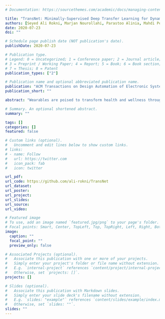```yaml
---
# Documentation: https://sourcethemes.com/academic/docs/managing-content/

title: "TransNet: Minimally-Supervised Deep Transfer Learning for Dynamic Adaptation of Wearable Systems"
authors: [Seyed Ali Rokni, Marjan Nourollahi, Parastoo Alinia, Mahdi Pedram, Iman Mirzadeh, Hassan Ghasemzadeh]
date: 2020-07-23
doi: ""

# Schedule page publish date (NOT publication's date).
publishDate: 2020-07-23

# Publication type.
# Legend: 0 = Uncategorized; 1 = Conference paper; 2 = Journal article;
# 3 = Preprint / Working Paper; 4 = Report; 5 = Book; 6 = Book section;
# 7 = Thesis; 8 = Patent
publication_types: ["2"]

# Publication name and optional abbreviated publication name.
publication: "ACM Transactions on Design Automation of Electronic Systems (TODAES)"
publication_short: ""

abstract: "Wearables are poised to transform health and wellness through automation of cost-effective, objective, and real-time health monitoring. However, machine learning models for these systems are designed based on labeled data collected, and feature representations engineered, in controlled environments. This approach has limited scalability of wearables because (i) collecting and labeling sufficiently large amounts of sensor data is a labor-intensive and expensive process; and (ii) wearables are deployed in highly dynamic environments of the end-users whose context undergoes consistent changes. We introduce TransNet, a deep learning framework that minimizes the costly process of data labeling, feature engineering, and algorithm retraining by constructing a scalable computational approach. TransNet learns general and reusable features in lower layers of the framework and quickly reconfigures the underlying models from a small number of labeled instances in a new domain, such as when the system is adopted by a new user or when a previously unseen event is to be added to event vocabulary of the system. Utilizing TransNet on four activity datasets, TransNet achieves an average accuracy of 88.1% in cross-subject learning scenarios using only one labeled instance for each activity class. This performance improves to an accuracy of 92.7% with five labeled instances."

# Summary. An optional shortened abstract.
summary: ""

tags: []
categories: []
featured: false

# Custom links (optional).
#   Uncomment and edit lines below to show custom links.
# links:
# - name: Follow
#   url: https://twitter.com
#   icon_pack: fab
#   icon: twitter

url_pdf:
url_code: https://github.com/ali-rokni/TransNet
url_dataset:
url_poster:
url_project:
url_slides:
url_source:
url_video:

# Featured image
# To use, add an image named `featured.jpg/png` to your page's folder.
# Focal points: Smart, Center, TopLeft, Top, TopRight, Left, Right, BottomLeft, Bottom, BottomRight.
image:
  caption: ""
  focal_point: ""
  preview_only: false

# Associated Projects (optional).
#   Associate this publication with one or more of your projects.
#   Simply enter your project's folder or file name without extension.
#   E.g. `internal-project` references `content/project/internal-project/index.md`.
#   Otherwise, set `projects: []`.
projects: []

# Slides (optional).
#   Associate this publication with Markdown slides.
#   Simply enter your slide deck's filename without extension.
#   E.g. `slides: "example"` references `content/slides/example/index.md`.
#   Otherwise, set `slides: ""`.
slides: ""
---
```

